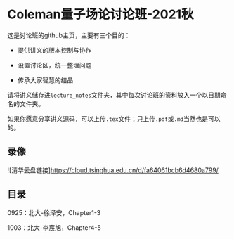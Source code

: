 # Coleman量子场论讨论班-2021秋

这是讨论班的github主页，主要有三个目的：

+ 提供讲义的版本控制与协作

+ 设置讨论区，统一整理问题

+ 传承大家智慧的结晶

请将讲义储存进``lecture_notes``文件夹，其中每次讨论班的资料放入一个以日期命名的文件夹。

如果你愿意分享讲义源码，可以上传``.tex``文件；只上传``.pdf``或``.md``当然也是可以的。

## 录像

![清华云盘链接]<https://cloud.tsinghua.edu.cn/d/fa64061bcb6d4680a799/>

## 目录

0925：北大-徐泽安，Chapter1-3

1003：北大-李宸旭，Chapter4-5
